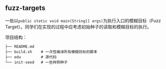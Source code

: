 ## fuzz-targets

一些以`public static void main(String[] args)`为执行入口的模糊目标（Fuzz Target）。同学们在实现的过程中应考虑初始种子的读取和模糊目标的执行。

项目结构：
```shell
├── README.md
├── build.sh    # 一次性编译所有模糊目标的脚本
├── edu         # 源代码
└── init-seed   # 一些样例种子
```
